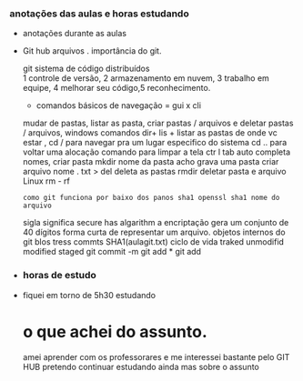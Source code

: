 ### anotações das aulas e horas estudando

- anotações durante as aulas 

- Git hub  arquivos . 
                importância do git.

  git sistema de código distribuídos  
   1 controle de versão, 2 armazenamento em nuvem, 3 trabalho em equipe, 4 melhorar seu código,5 reconhecimento.  

  - comandos básicos de navegação = gui x cli 

   mudar de pastas, listar as pasta, criar pastas / arquivos e deletar pastas / arquivos, windows comandos 
  dir+ lis + listar as pastas de onde vc estar , cd / para navegar pra um lugar especifico do sistema 
   cd .. para voltar uma alocação  comando para limpar a tela ctr l
  tab auto completa nomes, criar pasta mkdir nome da pasta acho grava uma pasta criar arquivo nome . txt >
  del deleta as pastas rmdir deletar pasta e arquivo  Linux rm - rf


      como git funciona por baixo dos panos sha1 openssl sha1 nome do arquivo

  


   sigla <sha> significa secure has algarithm a encriptação gera um conjunto de 40 dígitos forma curta de representar um arquivo. 
  objetos internos do git 
   blos tress commts SHA1(aulagit.txt)
               ciclo de vida 
   traked unmodifid  modified staged 
  git commit -m git add * git add

- ### horas de estudo

- fiquei em torno de 5h30 estudando 

  # o que achei do assunto. 

   amei aprender com os professorares e me interessei bastante pelo GIT HUB pretendo continuar estudando ainda mas sobre o assunto 